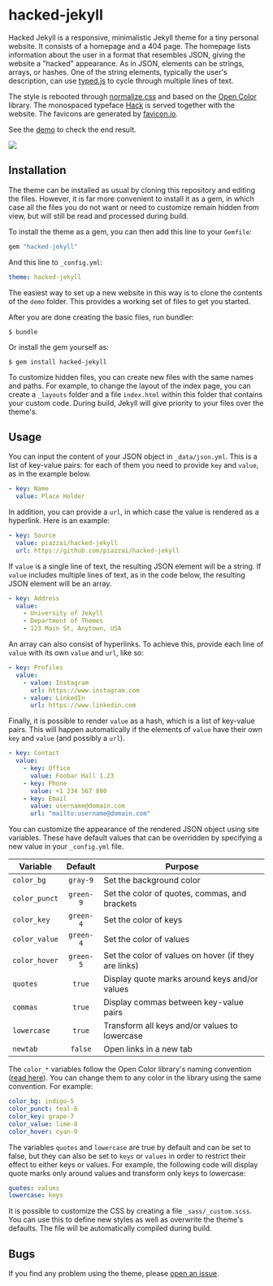 # hacked-jekyll

Hacked Jekyll is a responsive, minimalistic Jekyll theme for a tiny personal website. It consists of a homepage and a 404 page. The homepage lists information about the user in a format that resembles JSON, giving the website a "hacked" appearance. As in JSON, elements can be strings, arrays, or hashes. One of the string elements, typically the user's description, can use [typed.js](https://mattboldt.com/demos/typed-js/) to cycle through multiple lines of text.

The style is rebooted through [normalize.css](https://necolas.github.io/normalize.css/) and based on the [Open Color](https://yeun.github.io/open-color/) library. The monospaced typeface [Hack](https://sourcefoundry.org/hack/) is served together with the website. The favicons are generated by [favicon.io](https://favicon.io/).

See the [demo](https://piazzai.github.io/hacked-jekyll) to check the end result.

![](https://github.com/piazzai/hacked-jekyll/blob/master/screenshot.png)

## Installation

The theme can be installed as usual by cloning this repository and editing the files. However, it is far more convenient to install it as a gem, in which case all the files you do not want or need to customize remain hidden from view, but will still be read and processed during build.

To install the theme as a gem, you can then add this line to your `Gemfile`:

```ruby
gem "hacked-jekyll"
```

And this line to `_config.yml`:

```yaml
theme: hacked-jekyll
```

The easiest way to set up a new website in this way is to clone the contents of the `demo` folder. This provides a working set of files to get you started.

After you are done creating the basic files, run bundler:

    $ bundle

Or install the gem yourself as:

    $ gem install hacked-jekyll

To customize hidden files, you can create new files with the same names and paths. For example, to change the layout of the index page, you can create a `_layouts` folder and a file `index.html` within this folder that contains your custom code. During build, Jekyll will give priority to your files over the theme's.

## Usage

You can input the content of your JSON object in `_data/json.yml`. This is a list of key-value pairs: for each of them you need to provide `key` and `value`, as in the example below.

```yaml
- key: Name
  value: Place Holder
```

In addition, you can provide a `url`, in which case the value is rendered as a hyperlink. Here is an example:

```yaml
- key: Source
  value: piazzai/hacked-jekyll
  url: https://github.com/piazzai/hacked-jekyll
```

If `value` is a single line of text, the resulting JSON element will be a string. If `value` includes multiple lines of text, as in the code below, the resulting JSON element will be an array.

```yaml
- key: Address
  value:
    - University of Jekyll
    - Department of Themes
    - 123 Main St, Anytown, USA
```

An array can also consist of hyperlinks. To achieve this, provide each line of `value` with its own `value` and `url`, like so:

```yaml
- key: Profiles
  value:
    - value: Instagram
      url: https://www.instagram.com
    - value: LinkedIn
      url: https://www.linkedin.com
```

Finally, it is possible to render `value` as a hash, which is a list of key-value pairs. This will happen automatically if the elements of `value` have their own `key` and `value` (and possibly a `url`).

```yaml
- key: Contact
  value:
    - key: Office
      value: Foobar Hall 1.23
    - key: Phone
      value: +1 234 567 890
    - key: Email
      value: username@domain.com
      url: "mailto:username@domain.com"
```

You can customize the appearance of the rendered JSON object using site variables. These have default values that can be overridden by specifying a new value in your `_config.yml` file.

| Variable      |  Default  | Purpose                                              |
| ------------- | :-------: | ---------------------------------------------------- |
| `color_bg`    | `gray-9`  | Set the background color                             |
| `color_punct` | `green-9` | Set the color of quotes, commas, and brackets        |
| `color_key`   | `green-4` | Set the color of keys                                |
| `color_value` | `green-4` | Set the color of values                              |
| `color_hover` | `green-5` | Set the color of values on hover (if they are links) |
| `quotes`      |  `true`   | Display quote marks around keys and/or values        |
| `commas`      |  `true`   | Display commas between key-value pairs               |
| `lowercase`   |  `true`   | Transform all keys and/or values to lowercase        |
| `newtab`      |  `false`  | Open links in a new tab                              |

The `color_*` variables follow the Open Color library's naming convention ([read here](https://yeun.github.io/open-color/documents.html)). You can change them to any color in the library using the same convention. For example:

```yaml
color_bg: indigo-5
color_punct: teal-6
color_key: grape-7
color_value: lime-8
color_hover: cyan-9
```

The variables `quotes` and `lowercase` are true by default and can be set to false, but they can also be set to `keys` or `values` in order to restrict their effect to either keys or values. For example, the following code will display quote marks only around values and transform only keys to lowercase:

```yaml
quotes: values
lowercase: keys
```

It is possible to customize the CSS by creating a file `_sass/_custom.scss`. You can use this to define new styles as well as overwrite the theme's defaults. The file will be automatically compiled during build.

## Bugs

If you find any problem using the theme, please [open an issue](https://github.com/piazzai/hacked-jekyll/issues).
